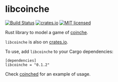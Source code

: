 libcoinche
==========

[![Build Status](https://travis-ci.org/Gyscos/coinched.svg?branch=master)](https://travis-ci.org/Gyscos/coinched)
[![crates.io](http://meritbadge.herokuapp.com/libcoinche)](https://crates.io/crates/libcoinche)
[![MIT licensed](https://img.shields.io/badge/license-MIT-blue.svg)](./LICENSE)


Rust library to model a game of [coinche](https://en.wikipedia.org/wiki/Coinche).

`libcoinche` is also on [crates.io](https://crates.io/crates/libcoinche/).

To use, add `libcoinche` to your Cargo dependencies:
```
[dependencies]
libcoinche = "0.1.2"
```

Check [coinched](https://github.com/Gyscos/coinched) for an example of usage.
